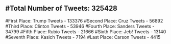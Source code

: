 #Total Number of Tweets: 325428 
---
#First Place: Trump Tweets - 133376
#Second Place: Cruz Tweets - 56892
#Third Place: Clinton Tweets - 53946
#Fourth Place: Sanders Tweets - 34799
#Fifth Place: Rubio Tweets - 21666
#Sixth Place: Jeb! Tweets - 13140
#Seventh Place: Kasich Tweets - 7194
#Last Place: Carson Tweets - 4415

